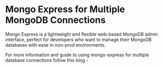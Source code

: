 # Mongo Express for Multiple MongoDB Connections
Mongo Express is a lightweight and flexible web-based MongoDB admin interface, perfect for developers who want to manage their MongoDB databases with ease in non-prod environments. 

For more information and guide to using mongo-express for multiple database connections follow this blog - 
